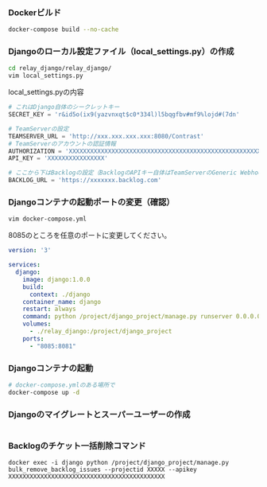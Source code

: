 ### Dockerビルド
```bash
docker-compose build --no-cache
```

### Djangoのローカル設定ファイル（local_settings.py）の作成
```bash
cd relay_django/relay_django/
vim local_settings.py
```
local_settings.pyの内容
```python
# これはDjango自体のシークレットキー
SECRET_KEY = 'r&id5o(ix9(yazvnxqt$c0*334l)l5bqgfbv#mf9%lojd#(7dn'

# TeamServerの設定
TEAMSERVER_URL = 'http://xxx.xxx.xxx.xxx:8080/Contrast'
# TeamServerのアカウントの認証情報
AUTHORIZATION = 'XXXXXXXXXXXXXXXXXXXXXXXXXXXXXXXXXXXXXXXXXXXXXXXXXXXXXXXXXXXXXXXXXXXXXXXXXXXXXXXXXX=='
API_KEY = 'XXXXXXXXXXXXXXXX'

# ここから下はBacklogの設定（BacklogのAPIキー自体はTeamServerのGeneric Webhookに記載します）
BACKLOG_URL = 'https://xxxxxxx.backlog.com'
```

### Djangoコンテナの起動ポートの変更（確認）
```bash
vim docker-compose.yml
```
8085のところを任意のポートに変更してください。
```yaml
version: '3' 

services:
  django:
    image: django:1.0.0
    build:
      context: ./django
    container_name: django
    restart: always
    command: python /project/django_project/manage.py runserver 0.0.0.0:8081
    volumes:
      - ./relay_django:/project/django_project
    ports:
      - "8085:8081"
```

### Djangoコンテナの起動
```bash
# docker-compose.ymlのある場所で
docker-compose up -d
```

### Djangoのマイグレートとスーパーユーザーの作成
```
```

### Backlogのチケット一括削除コマンド
```
docker exec -i django python /project/django_project/manage.py bulk_remove_backlog_issues --projectid XXXXX --apikey XXXXXXXXXXXXXXXXXXXXXXXXXXXXXXXXXXXXXXXXXXXX
```
